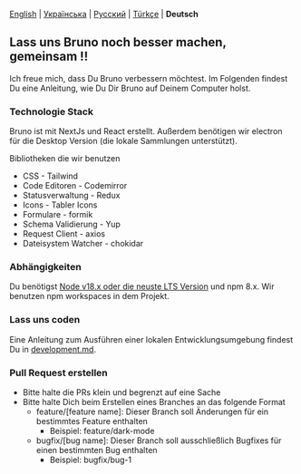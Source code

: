 [English](/contributing.md) | [Українська](/contributing_ua.md) | [Русский](/contributing_ru.md) | [Türkçe](/contributing_tr.md) | **Deutsch**

## Lass uns Bruno noch besser machen, gemeinsam !!

Ich freue mich, dass Du Bruno verbessern möchtest. Im Folgenden findest Du eine Anleitung, wie Du Dir Bruno auf Deinem Computer holst.

### Technologie Stack

Bruno ist mit NextJs und React erstellt. Außerdem benötigen wir electron für die Desktop Version (die lokale Sammlungen unterstützt).

Bibliotheken die wir benutzen

- CSS - Tailwind
- Code Editoren - Codemirror
- Statusverwaltung - Redux
- Icons - Tabler Icons
- Formulare - formik
- Schema Validierung - Yup
- Request Client - axios
- Dateisystem Watcher - chokidar

### Abhängigkeiten

Du benötigst [Node v18.x oder die neuste LTS Version](https://nodejs.org/en/) und npm 8.x. Wir benutzen npm workspaces in dem Projekt.

### Lass uns coden

Eine Anleitung zum Ausführen einer lokalen Entwicklungsumgebung findest Du in [development.md](docs/development_de.md).

### Pull Request erstellen

- Bitte halte die PRs klein und begrenzt auf eine Sache
- Bitte halte Dich beim Erstellen eines Branches an das folgende Format
  - feature/[feature name]: Dieser Branch soll Änderungen für ein bestimmtes Feature enthalten
    - Beispiel: feature/dark-mode
  - bugfix/[bug name]: Dieser Branch soll ausschließlich Bugfixes für einen bestimmten Bug enthalten
    - Beispiel: bugfix/bug-1
